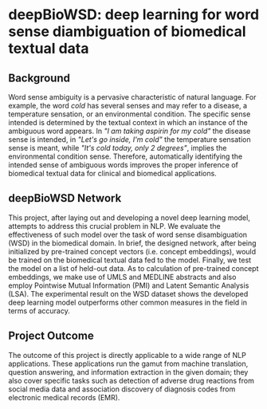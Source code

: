 # deepBioWSD: deep learning for word sense diambiguation of biomedical textual data

## Background
Word sense ambiguity is a pervasive characteristic of natural language. For example, the word _cold_ has several senses and may refer to a disease, a temperature sensation, or an environmental condition. The specific sense intended is determined by the textual context in which an instance of the ambiguous word appears. In _"I am taking aspirin for my cold"_ the disease sense is intended, in _"Let's go inside, I'm cold"_ the temperature sensation sense is meant, while _"It's cold today, only 2 degrees"_, implies the environmental condition sense. Therefore, automatically identifying the intended sense of ambiguous words improves the proper inference of biomedical textual data for clinical and biomedical applications. 

## deepBioWSD Network
This project, after laying out and developing a novel deep learning model, attempts to address this crucial problem in NLP. We evaluate the effectiveness of such model over the task of word sense disambiguation (WSD) in the biomedical domain. In brief, the designed network, after being initialized by pre-trained concept vectors (i.e. concept embeddings), would be trained on the biomedical textual data fed to the model. Finally, we test the model on a list of held-out data. As to calculation of pre-trained concept embeddings, we make use of UMLS and MEDLINE abstracts and also employ Pointwise Mutual Information (PMI) and Latent Semantic Analysis (LSA). The experimental result on the WSD dataset shows the developed deep learning model outperforms other common measures in the field in terms of accuracy. 

## Project Outcome
The outcome of this project is directly applicable to a wide range of NLP applications. These applications run the gamut from machine translation, question answering, and information extraction in the given domain; they also cover specific tasks such as detection of adverse drug reactions from social media data and association discovery of diagnosis codes from electronic medical records (EMR).
